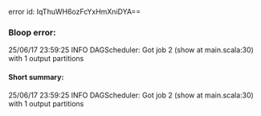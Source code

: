 error id: IqThuWH6ozFcYxHmXniDYA==
### Bloop error:

25/06/17 23:59:25 INFO DAGScheduler: Got job 2 (show at main.scala:30) with 1 output partitions
#### Short summary: 

25/06/17 23:59:25 INFO DAGScheduler: Got job 2 (show at main.scala:30) with 1 output partitions